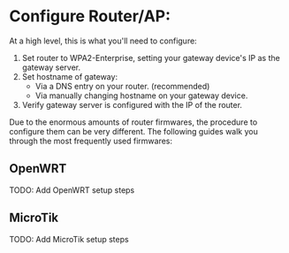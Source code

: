 # Configure Router/AP:

At a high level, this is what you'll need to configure:

1. Set router to WPA2-Enterprise, setting your gateway device's IP as the gateway server. 
1. Set hostname of gateway:
    - Via a DNS entry on your router. (recommended)
    - Via manually changing hostname on your gateway device.
1. Verify gateway server is configured with the IP of the router.

Due to the enormous amounts of router firmwares, the procedure to configure them can be very different.  The following
guides walk you through the most frequently used firmwares:

## OpenWRT

TODO: Add OpenWRT setup steps 

## MicroTik

TODO: Add MicroTik setup steps
